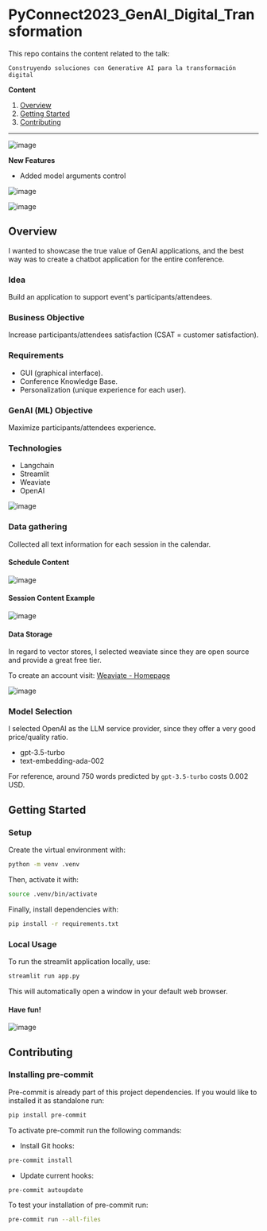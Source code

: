# PyConnect2023_GenAI_Digital_Transformation

This repo contains the content related to the talk:

`Construyendo soluciones con Generative AI para la transformación digital`

**Content**

1. [Overview](#overview)
2. [Getting Started](#getting-started)
3. [Contributing](#contributing)

---

![image](https://github.com/kevinknights29/PyConnect2023_GenAI_Digital_Transformation/assets/74464814/505dbbbb-fda8-4e52-a1a2-ac9b724cd72f)

**New Features**

- Added model arguments control

![image](https://github.com/kevinknights29/PyConnect2023_GenAI_Digital_Transformation/assets/74464814/20518152-0b78-4b46-8c82-778da2cbcee7)

![image](https://github.com/kevinknights29/PyConnect2023_GenAI_Digital_Transformation/assets/74464814/1b2c7d59-3cee-4be4-9880-acbf71ff7bab)

## Overview

I wanted to showcase the true value of GenAI applications,
and the best way was to create a chatbot application for the entire conference.

### Idea

Build an application to support event's participants/attendees.

### Business Objective

Increase participants/attendees satisfaction (CSAT = customer satisfaction).

### Requirements

- GUI (graphical interface).
- Conference Knowledge Base.
- Personalization (unique experience for each user).

### GenAI (ML) Objective

Maximize participants/attendees experience.

### Technologies

- Langchain
- Streamlit
- Weaviate
- OpenAI

![image](https://github.com/kevinknights29/PyConnect2023_GenAI_Digital_Transformation/assets/74464814/9eb34254-1686-4925-89e8-083376807e6c)

### Data gathering

Collected all text information for each session in the calendar.

#### Schedule Content

![image](https://github.com/kevinknights29/PyConnect2023_GenAI_Digital_Transformation/assets/74464814/6bd6dc82-3498-496e-9967-20b133a8a3d7)

#### Session Content Example

![image](https://github.com/kevinknights29/PyConnect2023_GenAI_Digital_Transformation/assets/74464814/d51c8777-155d-4049-baae-26e3179ca84e)

#### Data Storage

In regard to vector stores, I selected weaviate since they are open source and provide a great free tier.

To create an account visit: [Weaviate - Homepage](https://weaviate.io/)

![image](https://github.com/kevinknights29/PyConnect2023_GenAI_Digital_Transformation/assets/74464814/95412eb5-f4f3-4c0b-a94f-46f7a82701d8)

### Model Selection

I selected OpenAI as the LLM service provider, since they offer a very good price/quality ratio.

- gpt-3.5-turbo
- text-embedding-ada-002

For reference, around 750 words predicted by `gpt-3.5-turbo` costs 0.002 USD.

## Getting Started

### Setup

Create the virtual environment with:

```bash
python -m venv .venv
```

Then, activate it with:

```bash
source .venv/bin/activate
```

Finally, install dependencies with:

```bash
pip install -r requirements.txt
```

### Local Usage

To run the streamlit application locally, use:

```bash
streamlit run app.py
```

This will automatically open a window in your default web browser.

#### Have fun!

![image](https://github.com/kevinknights29/PyConnect2023_GenAI_Digital_Transformation/assets/74464814/04385ebb-2d07-4a41-8823-2c156dfa1a15)

## Contributing

### Installing pre-commit

Pre-commit is already part of this project dependencies.
If you would like to installed it as standalone run:

```bash
pip install pre-commit
```

To activate pre-commit run the following commands:

- Install Git hooks:

```bash
pre-commit install
```

- Update current hooks:

```bash
pre-commit autoupdate
```

To test your installation of pre-commit run:

```bash
pre-commit run --all-files
```
